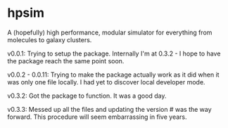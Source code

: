 # hpsim
A (hopefully) high performance, modular simulator for everything from molecules to galaxy clusters.

v0.0.1:
Trying to setup the package. Internally I'm at 0.3.2 - I hope to have the package reach the same point soon.

v0.0.2 - 0.0.11:
Trying to make the package actually work as it did when it was only one file locally.
I had yet to discover local developer mode.

v0.3.2:
Got the package to function. It was a good day.

v0.3.3:
Messed up all the files and updating the version # was the way forward.
This procedure will seem embarrassing in five years.
